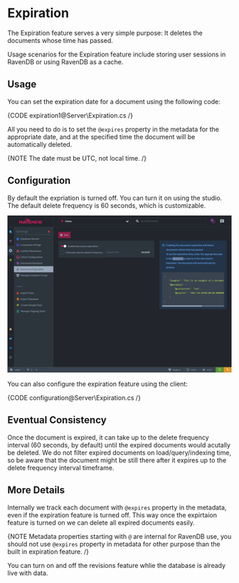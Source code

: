﻿# Expiration

The Expiration feature serves a very simple purpose: It deletes the documents whose time has passed. 

Usage scenarios for the Expiration feature include storing user sessions in RavenDB or using RavenDB as a cache.

## Usage
You can set the expiration date for a document using the following code:

{CODE expiration1@Server\Expiration.cs /}

All you need to do is to set the `@expires` property in the metadata for the appropriate date, and at the specified time the document will be automatically deleted.

{NOTE The date must be UTC, not local time. /}

## Configuration
By default the expriation is turned off. You can turn it on using the studio. 
The default delete frequency is 60 seconds, which is customizable.

![Configuring expiration feature on the database](images/configure-expiration.png)

You can also configure the expiration feature using the client:

{CODE configuration@Server\Expiration.cs /}

## Eventual Consistency
Once the document is expired, it can take up to the delete frequency interval (60 seconds, by default) until the expired documents would acutally be deleted. 
We do not filter expired documents on load/query/indexing time, so be aware that the document might be still there after it expires up to the delete frequency interval timeframe.

## More Details
Internally we track each document with `@expires` property in the metadata, even if the expiration feature is turned off. 
This way once the expirtaion feature is turned on we can delete all expired documents easily.

{NOTE Metadata properties starting with `@` are internal for RavenDB use, you should not use `@expires` property in metadata for other purpose than the built in expiration feature. /}

You can turn on and off the revisions feature whlie the database is already live with data.
